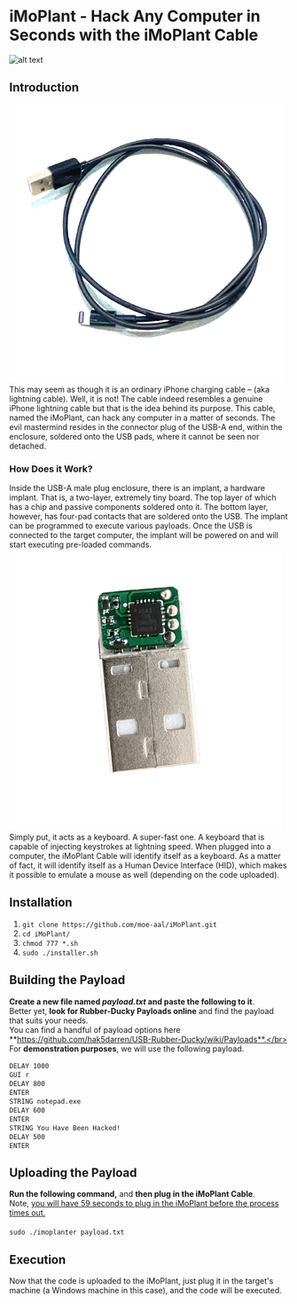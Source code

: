 # iMoPlant - Hack Any Computer in Seconds with the iMoPlant Cable

![alt text](https://github.com/moe-aal/iMoPlant/blob/main/images/demo.png)</br>

## Introduction
![alt text](https://github.com/moe-aal/iMoPlant/blob/main/images/1.png)</br>
This may seem as though it is an ordinary iPhone charging cable – (aka lightning cable). Well, it is not! The cable indeed resembles a genuine iPhone lightning cable but that is the idea behind its purpose. This cable, named the iMoPlant, can hack any computer in a matter of seconds. The evil mastermind resides in the connector plug of the USB-A end, within the enclosure, soldered onto the USB pads, where it cannot be seen nor detached. </br>
### How Does it Work?
Inside the USB-A male plug enclosure, there is an implant, a hardware implant. That is, a two-layer, extremely tiny board. The top layer of which has a chip and passive components soldered onto it. The bottom layer, however, has four-pad contacts that are soldered onto the USB. The implant can be programmed to execute various payloads. Once the USB is connected to the target computer, the implant will be powered on and will start executing pre-loaded commands.</br>
![alt text](https://github.com/moe-aal/iMoPlant/blob/main/images/3.png)</br>
Simply put, it acts as a keyboard. A super-fast one. A keyboard that is capable of injecting keystrokes at lightning speed. When plugged into a computer, the iMoPlant Cable will identify itself as a keyboard. As a matter of fact, it will identify itself as a Human Device Interface (HID), which makes it possible to emulate a mouse as well (depending on the code uploaded).


## Installation

1. `git clone https://github.com/moe-aal/iMoPlant.git` </br>
2. `cd iMoPlant/` </br>
3. `chmod 777 *.sh` </br>
4. `sudo ./installer.sh` </br>

## Building the Payload
**Create a new file named *payload.txt* and paste the following to it**.</br>
Better yet, **look for Rubber-Ducky Payloads online** and find the payload that suits your needs. <br/>
You can find a handful of payload options here **https://github.com/hak5darren/USB-Rubber-Ducky/wiki/Payloads**.</br>
For **demonstration purposes**, we will use the following payload. </br>
```
DELAY 1000 
GUI r
DELAY 800
ENTER
STRING notepad.exe
DELAY 600
ENTER
STRING You Have Been Hacked!
DELAY 500
ENTER
```
## Uploading the Payload
**Run the following command,** and **then plug in the iMoPlant Cable**. </br>
Note, <ins>you will have 59 seconds to plug in the iMoPlant before the process times out.</ins></br></br>
`sudo ./imoplanter payload.txt`

## Execution
Now that the code is uploaded to the iMoPlant, just plug it in the target's machine (a Windows machine in this case), and the code will be executed.<br/>

